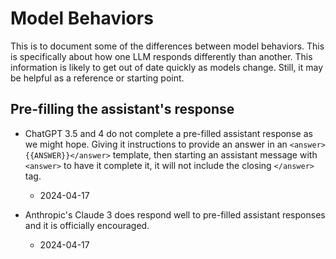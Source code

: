 # Model Behaviors

This is to document some of the differences between model behaviors. This is specifically about how one LLM responds differently than another. This information is likely to get out of date quickly as models change. Still, it may be helpful as a reference or starting point.

## Pre-filling the assistant's response

- ChatGPT 3.5 and 4 do not complete a pre-filled assistant response as we might hope. Giving it instructions to provide an answer in an `<answer>{{ANSWER}}</answer>` template, then starting an assistant message with `<answer>` to have it complete it, it will not include the closing `</answer>` tag.
  - 2024-04-17

- Anthropic's Claude 3 does respond well to pre-filled assistant responses and it is officially encouraged.
  - 2024-04-17